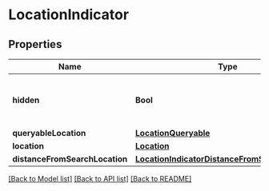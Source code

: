 # LocationIndicator

## Properties
Name | Type | Description | Notes
------------ | ------------- | ------------- | -------------
**hidden** | **Bool** | indicates if the location is hidden from the consumer | [default to false]
**queryableLocation** | [**LocationQueryable**](LocationQueryable.md) |  | [optional] 
**location** | [**Location**](Location.md) |  | [optional] 
**distanceFromSearchLocation** | [**LocationIndicatorDistanceFromSearchLocation**](LocationIndicatorDistanceFromSearchLocation.md) |  | [optional] 

[[Back to Model list]](../README.md#documentation-for-models) [[Back to API list]](../README.md#documentation-for-api-endpoints) [[Back to README]](../README.md)


